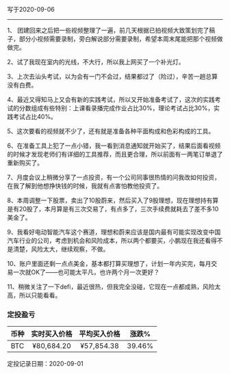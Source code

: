 写于2020-09-06

-----
1、 团建回来之后把一些视频整理了一遍，前几天根据已拍视频大致策划完了稿子，部分小视频需要录制，旁白解说部分需要录制，希望本周末尾能把那个视频做做完。

2、试了我现在室内的光线，不大行，所以我上网买了一个补光灯。

3、上次去汕头考试，以为会有一门不会过，结果都过了（险过），辛苦一趟总算没有白费。

4、最近又得知马上又会有新的实践考试，所以又开始准备考试了，这次的实践考试的分数组成有些特别：上课看录播完成作业占比30%，理论考试占比30%，实践考试占比40%。

5、这次要看的视频就不少了，还有就是准备各种平面构成和色彩构成的工具。

6、在准备工具上犯了一点小错，我一看到消息通知就开始买了，结果后面看视频的时候才发现老师们有详细的工具推荐，而且更合理，所以前面有一两笔订单退了重新购买了。

7、月度会议上稍微分享了一点投资，有一个公司同事很热情的问我改如何投资，在我了解到他想挣快钱的时候，我就有点害怕教他投资了。

8、本周调整一下股票，卖出了10股蔚来，然后买入了9股理想，现在理想持有算是有20股了，本月算是有三次交易了，有点多了，三次手续费就耗去了差不多10美金了。

9、我看好电动智能汽车这个赛道，理想和蔚来应该是国内最有可能实现改变中国汽车行业的公司，考虑到机会和风险成本，所以两个都要买，小鹏现在我还看得不是清楚，风险太大，继续观察，不做。

10、账户里面还剩一点点美金，基本都打算买理想了，计划一年内买完，每月交易一次就OK了——也可能太平凡，也许两个月一次更好？

11、稍微关注了一下defi，最近很热，但我完全没碰，它现在一点都成熟，风险太高，所以只能看看。

### 定投盈亏

| 币种 | 实时买入价格 | 平均买入价格 |  涨跌%  |  
| :--: | :----------: | :----------: | :-----: |
| BTC  |  ¥80,684.20  |   ¥57,854.38  | 39.46% |

定投记录日期：2020-09-01
